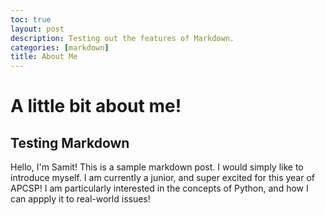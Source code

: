 ```yaml
---
toc: true
layout: post
description: Testing out the features of Markdown.
categories: [markdown]
title: About Me
---
```

# A little bit about me!

## Testing Markdown

Hello, I'm Samit! This is a sample markdown post. I would simply like to introduce myself. I am currently a junior, and super excited for this year of APCSP! I am particularly interested in the concepts of Python, and how I can appply it to real-world issues!